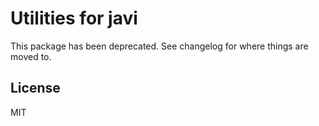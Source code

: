 # Utilities for javi

This package has been deprecated. See changelog for where things are moved to.

## License

MIT

